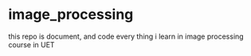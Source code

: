 # image_processing
this repo is document, and code every thing i learn in image processing course in UET 
